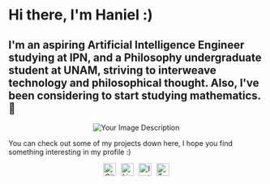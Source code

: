 # Hi there, I'm Haniel :)

## I'm an aspiring Artificial Intelligence Engineer studying at IPN, and a Philosophy undergraduate student at UNAM, striving to interweave technology and philosophical thought. Also, I've been considering to start studying mathematics. 👀

<div align="center">
  <img src="https://i.imgur.com/J9GJPma.jpg" alt="Your Image Description">
</div>

You can check out some of my projects down here, I hope you find something interesting in my profile :)

<div align="center" style="display: flex; gap: 10px; align-items: center; justify-content: center; margin-top: 10px;">
  <a href="https://github.com/HanielUlises/">
    <img src="https://cdn.jsdelivr.net/npm/simple-icons@3.0.1/icons/github.svg" alt="GitHub" width="25" height="25">
  </a>
  <a href="https://www.linkedin.com/in/haniel-ulises-v%C3%A1squez-morales">
    <img src="https://cdn.jsdelivr.net/npm/simple-icons@3.0.1/icons/linkedin.svg" alt="LinkedIn" width="25" height="25">
  </a>
  <a href="https://www.instagram.com/haniel_ulises/">
    <img src="https://cdn.jsdelivr.net/npm/simple-icons@3.0.1/icons/instagram.svg" alt="Instagram" width="25" height="25">
  </a>
  <a href="https://twitter.com/haniel_ulises">
    <img src="https://cdn.jsdelivr.net/npm/simple-icons@3.0.1/icons/twitter.svg" alt="Twitter" width="25" height="25">
  </a>
</div>

